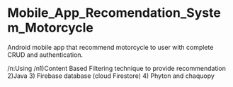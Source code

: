 # Mobile_App_Recomendation_System_Motorcycle
Android mobile app that recommend motorcycle to user with complete CRUD and authentication.

/n:Using
/n1)Content Based Filtering technique to provide recommendation
2)Java
3) Firebase database (cloud Firestore)
4) Phyton and chaquopy
